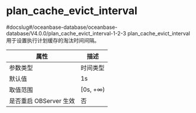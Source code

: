 plan_cache_evict_interval 
==============================================
#docslug#/oceanbase-database/oceanbase-database/V4.0.0/plan_cache_evict_interval-1-2-3
plan_cache_evict_interval 用于设置执行计划缓存的淘汰时间间隔。


|      **属性**      |  **描述**   |
|------------------|-----------|
| 参数类型             | 时间类型      |
| 默认值              | 1s       |
| 取值范围             | \[0s, +∞) |
| 是否重启 OBServer 生效 | 否         |



